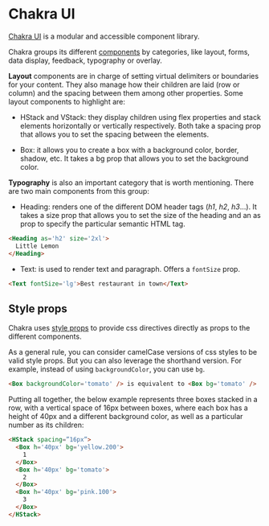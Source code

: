 # Chakra UI

[Chakra UI](https://chakra-ui.com/) is a modular and accessible component library.

Chakra groups its different [components](https://chakra-ui.com/docs/components) by categories, like layout, forms, data display, feedback, typography or overlay.

**Layout** components are in charge of setting virtual delimiters or boundaries for your content. They also manage how their children are laid (row or column) and the spacing between them among other properties. Some layout components to highlight are:
* HStack and VStack: they display children using flex properties and stack elements horizontally or vertically respectively. Both take a spacing prop that allows you to set the spacing between the elements.

* Box: it allows you to create a box with a background color, border, shadow, etc. It takes a bg prop that allows you to set the background color.

**Typography** is also an important category that is worth mentioning. There are two main components from this group:

* Heading: renders one of the different DOM header tags (*h1*, *h2*, *h3*…). It takes a size prop that allows you to set the size of the heading and an as prop to specify the particular semantic HTML tag.
```html
<Heading as='h2' size='2xl'>
  Little Lemon
</Heading>
```
* Text: is used to render text and paragraph. Offers a `fontSize` prop.
```html
<Text fontSize='lg'>Best restaurant in town</Text>
```

## Style props
Chakra uses [style props](https://chakra-ui.com/docs/styled-system/style-props) to provide css directives directly as props to the different components.

As a general rule, you can consider camelCase versions of css styles to be valid style props. But you can also leverage the shorthand version. For example, instead of using `backgroundColor`, you can use `bg`.
```html
<Box backgroundColor='tomato' /> is equivalent to <Box bg='tomato' />
```

Putting all together, the below example represents three boxes stacked in a row, with a vertical space of 16px between boxes, where each box has a height of 40px and a different background color, as well as a particular number as its children:
```html
<HStack spacing=”16px”>
  <Box h='40px' bg='yellow.200'>
    1
  </Box>
  <Box h='40px' bg='tomato'>
    2
  </Box>
  <Box h='40px' bg='pink.100'>
    3
  </Box>
</HStack>
```
